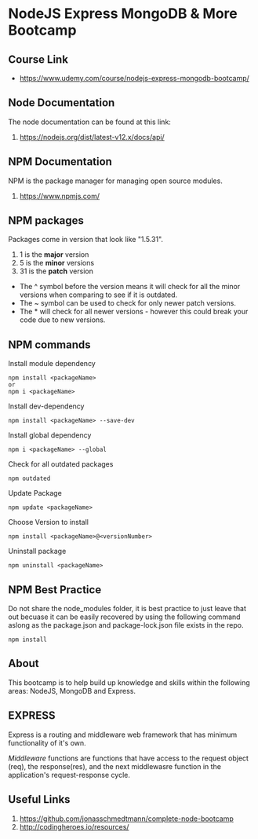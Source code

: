 # NodeJS Express MongoDB & More Bootcamp

## Course Link

- https://www.udemy.com/course/nodejs-express-mongodb-bootcamp/

## Node Documentation

The node documentation can be found at this link:

1. https://nodejs.org/dist/latest-v12.x/docs/api/

## NPM Documentation

NPM is the package manager for managing open source modules.

1. https://www.npmjs.com/

## NPM packages

Packages come in version that look like "1.5.31".

1. 1 is the <b>major</b> version
2. 5 is the <b>minor</b> versions
3. 31 is the <b>patch</b> version

- The ^ symbol before the version means it will check for all the minor versions when comparing to see if it is outdated.
- The ~ symbol can be used to check for only newer patch versions.
- The \* will check for all newer versions - however this could break your code due to new versions.

## NPM commands

Install module dependency

```
npm install <packageName>
or
npm i <packageName>
```

Install dev-dependency

```
npm install <packageName> --save-dev
```

Install global dependency

```
npm i <packageName> --global
```

Check for all outdated packages

```
npm outdated
```

Update Package

```
npm update <packageName>
```

Choose Version to install

```
npm install <packageName>@<versionNumber>
```

Uninstall package

```
npm uninstall <packageName>
```

## NPM Best Practice

Do not share the node_modules folder, it is best practice to just leave that out becuase it can be easily recovered by using the following command aslong as the package.json and package-lock.json file exists in the repo.

```
npm install
```

## About

This bootcamp is to help build up knowledge and skills within the following areas: NodeJS, MongoDB and Express.

## EXPRESS

Express is a routing and middleware web framework that has minimum functionality of it's own. 

<i>Middleware</i> functions are functions that have access to the request object (req), the response(res), and the next middlewasre function in the application's request-response cycle. 

## Useful Links

1. https://github.com/jonasschmedtmann/complete-node-bootcamp
2. http://codingheroes.io/resources/
